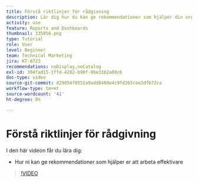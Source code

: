 ```yaml
---
title: Förstå riktlinjer för rådgivning
description: Lär dig hur du kan ge rekommendationer som hjälper din organisation att arbeta effektivare genom att använda [!UICONTROL Förbättrad analys] i Workfront.
activity: use
feature: Reports and Dashboards
thumbnail: 335056.png
type: Tutorial
role: User
level: Beginner
team: Technical Marketing
jira: KT-8723
recommendations: noDisplay,noCatalog
exl-id: 304fad15-1ffd-4282-b90f-0be31b2a08c6
doc-type: video
source-git-commit: d29054f0551a9add8460e4c9fd265cee2dfb72ca
workflow-type: tm+mt
source-wordcount: '41'
ht-degree: 0%

---
```


# Förstå riktlinjer för rådgivning

I den här videon får du lära dig:

* Hur ni kan ge rekommendationer som hjälper er att arbeta effektivare

>[!VIDEO](https://video.tv.adobe.com/v/335056/?quality=12&learn=on)
